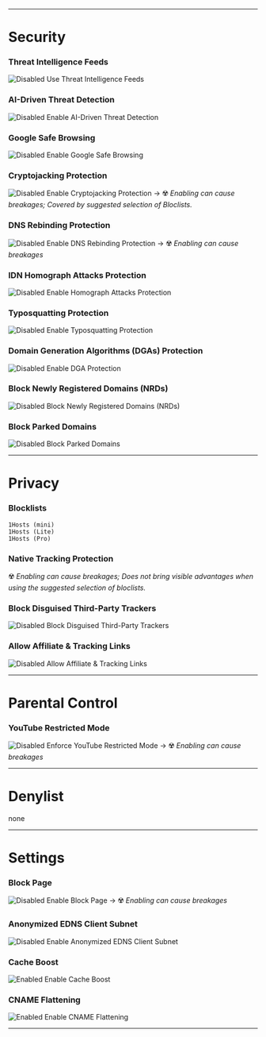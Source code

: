 ***

# Security
### Threat Intelligence Feeds
![Disabled](https://raw.githubusercontent.com/crssi/NextDNS-Config/main/icons/disabled.svg) Use Threat Intelligence Feeds
### AI-Driven Threat Detection
![Disabled](https://raw.githubusercontent.com/crssi/NextDNS-Config/main/icons/disabled.svg) Enable AI-Driven Threat Detection
### Google Safe Browsing
![Disabled](https://raw.githubusercontent.com/crssi/NextDNS-Config/main/icons/disabled.svg) Enable Google Safe Browsing
### Cryptojacking Protection
![Disabled](https://raw.githubusercontent.com/crssi/NextDNS-Config/main/icons/disabled.svg) Enable Cryptojacking Protection → :radioactive: *Enabling can cause breakages; Covered by suggested selection of Bloclists.*
### DNS Rebinding Protection
![Disabled](https://raw.githubusercontent.com/crssi/NextDNS-Config/main/icons/disabled.svg)  Enable DNS Rebinding Protection → :radioactive: *Enabling can cause breakages*
### IDN Homograph Attacks Protection
![Disabled](https://raw.githubusercontent.com/crssi/NextDNS-Config/main/icons/disabled.svg) Enable Homograph Attacks Protection
### Typosquatting Protection
![Disabled](https://raw.githubusercontent.com/crssi/NextDNS-Config/main/icons/disabled.svg) Enable Typosquatting Protection
### Domain Generation Algorithms (DGAs) Protection
![Disabled](https://raw.githubusercontent.com/crssi/NextDNS-Config/main/icons/disabled.svg) Enable DGA Protection
### Block Newly Registered Domains (NRDs)
![Disabled](https://raw.githubusercontent.com/crssi/NextDNS-Config/main/icons/disabled.svg) Block Newly Registered Domains (NRDs)
### Block Parked Domains
![Disabled](https://raw.githubusercontent.com/crssi/NextDNS-Config/main/icons/disabled.svg) Block Parked Domains

***

# Privacy
### Blocklists
	1Hosts (mini)
	1Hosts (Lite)
	1Hosts (Pro)
### Native Tracking Protection
:radioactive: *Enabling can cause breakages; Does not bring visible advantages when using the suggested selection of bloclists.*
### Block Disguised Third-Party Trackers
![Disabled](https://raw.githubusercontent.com/crssi/NextDNS-Config/main/icons/disabled.svg) Block Disguised Third-Party Trackers
### Allow Affiliate & Tracking Links
![Disabled](https://raw.githubusercontent.com/crssi/NextDNS-Config/main/icons/disabled.svg) Allow Affiliate & Tracking Links

***

# Parental Control
### YouTube Restricted Mode
![Disabled](https://raw.githubusercontent.com/crssi/NextDNS-Config/main/icons/disabled.svg) Enforce YouTube Restricted Mode → :radioactive: *Enabling can cause breakages*

***

# Denylist
none

***

# Settings
### Block Page
![Disabled](https://raw.githubusercontent.com/crssi/NextDNS-Config/main/icons/disabled.svg) Enable Block Page → :radioactive: *Enabling can cause breakages*
### Anonymized EDNS Client Subnet
![Disabled](https://raw.githubusercontent.com/crssi/NextDNS-Config/main/icons/disabled.svg) Enable Anonymized EDNS Client Subnet
### Cache Boost
![Enabled](https://raw.githubusercontent.com/crssi/NextDNS-Config/main/icons/enabled.svg) Enable Cache Boost
### CNAME Flattening
![Enabled](https://raw.githubusercontent.com/crssi/NextDNS-Config/main/icons/enabled.svg) Enable CNAME Flattening

***


